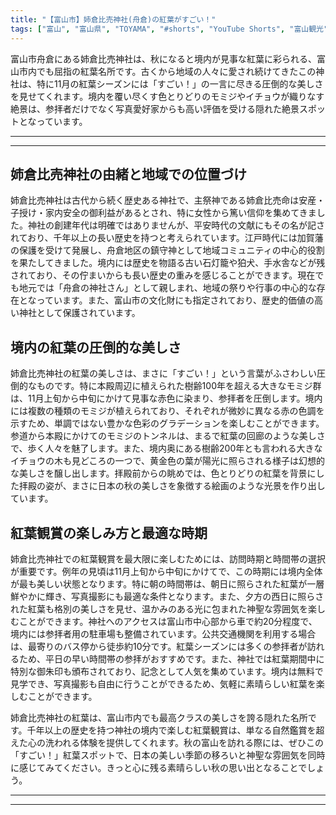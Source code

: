 ```yaml
---
title: "【富山市】姉倉比売神社(舟倉)の紅葉がすごい！"
tags: ["富山", "富山県", "TOYAMA", "#shorts", "YouTube Shorts", "富山観光", "富山旅行", "北陸観光", "富山市", "富山市観光", "富山駅", "神社仏閣", "パワースポット", "富山県の観光スポット", "富山県でおすすめの場所", "富山県の見どころ"]
---
```


富山市舟倉にある姉倉比売神社は、秋になると境内が見事な紅葉に彩られる、富山市内でも屈指の紅葉名所です。古くから地域の人々に愛され続けてきたこの神社は、特に11月の紅葉シーズンには「すごい！」の一言に尽きる圧倒的な美しさを見せてくれます。境内を覆い尽くす色とりどりのモミジやイチョウが織りなす絶景は、参拝者だけでなく写真愛好家からも高い評価を受ける隠れた絶景スポットとなっています。

---

<!-- 🎥 YouTube動画埋め込み -->
<!-- No YouTube URL provided -->

---

## 姉倉比売神社の由緒と地域での位置づけ

姉倉比売神社は古代から続く歴史ある神社で、主祭神である姉倉比売命は安産・子授け・家内安全の御利益があるとされ、特に女性から篤い信仰を集めてきました。神社の創建年代は明確ではありませんが、平安時代の文献にもその名が記されており、千年以上の長い歴史を持つと考えられています。江戸時代には加賀藩の保護を受けて発展し、舟倉地区の鎮守神として地域コミュニティの中心的役割を果たしてきました。境内には歴史を物語る古い石灯籠や狛犬、手水舎などが残されており、その佇まいからも長い歴史の重みを感じることができます。現在でも地元では「舟倉の神社さん」として親しまれ、地域の祭りや行事の中心的な存在となっています。また、富山市の文化財にも指定されており、歴史的価値の高い神社として保護されています。

## 境内の紅葉の圧倒的な美しさ

姉倉比売神社の紅葉の美しさは、まさに「すごい！」という言葉がふさわしい圧倒的なものです。特に本殿周辺に植えられた樹齢100年を超える大きなモミジ群は、11月上旬から中旬にかけて見事な赤色に染まり、参拝者を圧倒します。境内には複数の種類のモミジが植えられており、それぞれが微妙に異なる赤の色調を示すため、単調ではない豊かな色彩のグラデーションを楽しむことができます。参道から本殿にかけてのモミジのトンネルは、まるで紅葉の回廊のような美しさで、歩く人々を魅了します。また、境内奥にある樹齢200年とも言われる大きなイチョウの木も見どころの一つで、黄金色の葉が陽光に照らされる様子は幻想的な美しさを醸し出します。拝殿前からの眺めでは、色とりどりの紅葉を背景にした拝殿の姿が、まさに日本の秋の美しさを象徴する絵画のような光景を作り出しています。

## 紅葉観賞の楽しみ方と最適な時期

姉倉比売神社での紅葉観賞を最大限に楽しむためには、訪問時期と時間帯の選択が重要です。例年の見頃は11月上旬から中旬にかけてで、この時期には境内全体が最も美しい状態となります。特に朝の時間帯は、朝日に照らされた紅葉が一層鮮やかに輝き、写真撮影にも最適な条件となります。また、夕方の西日に照らされた紅葉も格別の美しさを見せ、温かみのある光に包まれた神聖な雰囲気を楽しむことができます。神社へのアクセスは富山市中心部から車で約20分程度で、境内には参拝者用の駐車場も整備されています。公共交通機関を利用する場合は、最寄りのバス停から徒歩約10分です。紅葉シーズンには多くの参拝者が訪れるため、平日の早い時間帯の参拝がおすすめです。また、神社では紅葉期間中に特別な御朱印も頒布されており、記念として人気を集めています。境内は無料で見学でき、写真撮影も自由に行うことができるため、気軽に素晴らしい紅葉を楽しむことができます。

姉倉比売神社の紅葉は、富山市内でも最高クラスの美しさを誇る隠れた名所です。千年以上の歴史を持つ神社の境内で楽しむ紅葉観賞は、単なる自然鑑賞を超えた心の洗われる体験を提供してくれます。秋の富山を訪れる際には、ぜひこの「すごい！」紅葉スポットで、日本の美しい季節の移ろいと神聖な雰囲気を同時に感じてみてください。きっと心に残る素晴らしい秋の思い出となることでしょう。

---

<!-- 🗺 Googleマップ（自動表示: page.tsxで地域名から自動生成） -->

<!-- 📍 宿泊リンク（自動表示: page.tsxで地域別リンクを自動生成）
     - タイトルから地域名を抽出
     - JTB / 楽天トラベル / じゃらん / 一休.com 対応
     - 環境変数でプロバイダー切替可能
-->

<!-- 📚 関連記事（自動表示: page.tsxで同カテゴリから2件自動選択） -->

<!-- 🏷️ タグ（自動表示: page.tsxで記事最下部に自動配置） -->

---

<!--
【記事文字数ルール】
- 基本文字数: 最低1000文字以上
- 推奨文字数: 1000〜1500文字（スマホ読みやすさ最優先）
- 上限なし: 情報量的に必要な場合は1500文字や2000文字を超えても良い
- 判断基準: 読者にとって価値ある情報を過不足なく提供できる文字数

【記事構成の最終形】
1. タイトル・動画・本文
2. まとめ
3. Googleマップ（見出しなし、マップのみ自動表示）
4. **宿泊リンク（地域別自動生成）** ← 2025年10月7日追加
5. 関連記事（H3、同カテゴリから2件自動選択）
6. タグ（記事最下部に自動表示）
7. ナビゲーションボタン

【宿泊リンクシステム仕様】
- タイトルから地域名を自動抽出（【〇〇市】形式優先）
- 北陸地方地域辞書: 富山/石川/福井の主要都市対応
- 対応プロバイダー: JTB（既定）/ 楽天トラベル / じゃらん / 一休.com
- 環境変数で切替: NEXT_PUBLIC_DEFAULT_TRAVEL_PROVIDER
- URLテンプレート: 地域名自動エンコード + アフィリエイトID挿入
- 配置位置: Googleマップ直後、関連記事より前

【自動生成セクション】
※以下はpage.tsxで自動生成されるため、記事本文には含めない
- Googleマップ: タイトル【】内の地域名から生成
- 宿泊リンク: 地域名抽出 → Deeplink生成 → スタイル適用
- 関連記事: 同カテゴリから2件を自動選択・リンク化
- タグ: 記事データから最下部に自動配置

【削除済みセクション】
※アクセス方法・周辺情報・公式リンクセクションは不要（2025年10月5日削除）

【AdSense・アフィリエイト】
- Google AdSense: 全ページ自動読み込み（layout.tsx）
- アフィリエイトスクリプト: AffilScript（layout.tsx）
- data-affil属性での動的リンク変換機能あり（現在は宿泊リンクで代替）

【最終更新】2025年10月7日 - 地域別宿泊リンク自動生成システム実装
-->
